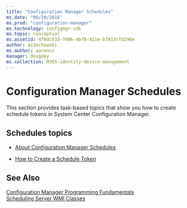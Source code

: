 ```yaml
---
title: "Configuration Manager Schedules"
ms.date: "09/20/2016"
ms.prod: "configuration-manager"
ms.technology: configmgr-sdk
ms.topic: conceptual
ms.assetid: 4f0dc033-7006-4b78-811e-b7813cfd296e
author: aczechowski
ms.author: aaroncz
manager: dougeby
ms.collection: M365-identity-device-management
---
```

# Configuration Manager Schedules
This section provides task-based topics that show you how to create schedule tokens in System Center Configuration Manager.  

## Schedules topics  

-   [About Configuration Manager Schedules](../../../develop/core/understand/about-configuration-manager-schedules.md)  

-   [How to Create a Schedule Token](../../../develop/core/understand/how-to-create-a-schedule-token.md)  

## See Also  
 [Configuration Manager Programming Fundamentals](../../../develop/core/understand/configuration-manager-programming-fundamentals.md)   
 [Scheduling Server WMI Classes](../../../develop/reference/core/servers/configure/scheduling-server-wmi-classes.md)
